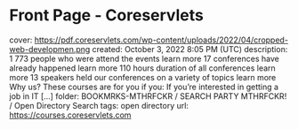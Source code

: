 # Front Page - Coreservlets

cover: https://pdf.coreservlets.com/wp-content/uploads/2022/04/cropped-web-developmen.png
created: October 3, 2022 8:05 PM (UTC)
description: 1 773 people who were attend the events learn more 17 conferences have already happened learn more 110 hours duration of all conferences learn more 13 speakers held our conferences on a variety of topics learn more Why us? These courses are for you if you: If you’re interested in getting a job in IT […]
folder: BOOKMRKS-MTHRFCKR / SEARCH PARTY MTHRFCKR! / Open Directory Search
tags: open directory
url: https://courses.coreservlets.com